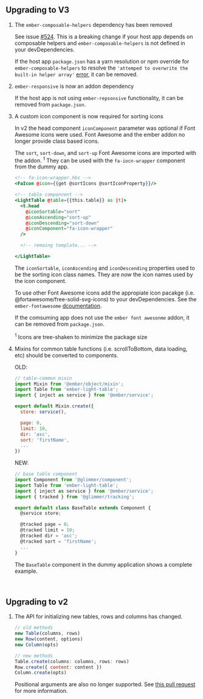 ## Upgrading to V3

1. The `ember-composable-helpers` dependency has been removed

    See issue [#524](https://github.com/adopted-ember-addons/ember-light-table/issues/524). This is a breaking change if your host app depends on composable helpers and `ember-composable-helpers` is not defined in your devDependencies.

    If the host app `package.json` has a yarn resolution or npm override for `ember-composable-helpers` to resolve the `'attemped to overwrite the built-in helper array'` [error](https://github.com/adopted-ember-addons/ember-light-table/issues/731), it can be removed.

1. `ember-responsive` is now an addon dependency
    
    If the host app is not using `ember-repsonsive` functionality, it can be removed from `package.json`.

1. A custom icon component is now required for sorting icons

    In v2 the head component `iconComponent` parameter was optional if Font Awesome icons were used. Font Awesome and the ember addon no longer provide class based icons.

    The `sort`, `sort-down`, and `sort-up` Font Awesome icons are imported with the addon. <sup>1</sup> They can be used with the `fa-iocn-wrapper` component from the dummy app.

    ```hbs
    <!-- fa-icon-wrapper.hbs -->
    <FaIcon @icon={{get @sortIcons @sortIconProperty}}/>
    ```

    ```hbs
    <!-- table componnent -->
    <LightTable @table={{this.table}} as |t|>
      <t.head
        @iconSortable="sort"
        @iconAscending="sort-up"
        @iconDescending="sort-down"
        @iconComponent="fa-icon-wrapper"
      />

      <!-- remaing template... -->

    </LightTable>
    ```
    The `iconSortable`, `iconAscending` and `iconDescending` properties used to be the sorting icon class names. They are _now_ the icon names used by the icon component.
    
    To use other Font Awesome icons add the appropiate icon pacakge (i.e. @fortawesome/free-solid-svg-icons) to your devDependencies. See the `ember-fontawesome` [dcoumentation](https://www.npmjs.com/package/@fortawesome/ember-fontawesome#template).

    If the comsuming app does not use the `ember font awesonme` addon, it can be removed from `package.json`.
    
    <sup>1</sup> Icons are tree-shaken to minimize the package size

1. Mixins for common table functions (i.e. scrollToBottom, data loading, etc) should be converted to components. 

    OLD: 

    ```js
    // table-common mixin
    import Mixin from '@ember/object/mixin';
    import Table from 'ember-light-table';
    import { inject as service } from '@ember/service';

    export default Mixin.create({
      store: service(),

      page: 0,
      limit: 10,
      dir: 'asc',
      sort: 'firstName',
      ...
    })
    ```

    NEW:

    ```js
    // base table component
    import Component from '@glimmer/component';
    import Table from 'ember-light-table';
    import { inject as service } from '@ember/service';
    import { tracked } from '@glimmer/tracking';

    export default class BaseTable extends Component {
      @service store;

      @tracked page = 0;
      @tracked limit = 10;
      @tracked dir = 'asc';
      @tracked sort = 'firstName';
      ...
    }
    ```
    The `BaseTable` component in the dummy application shows a complete example.

<br>

## Upgrading to v2

1. The API for initializing new tables, rows and columns has changed.

    ```js
    // old methods
    new Table(columns, rows)
    new Row(content, options) 
    new Column(opts)
    ```

    ```js
    // new methods
    Table.create(columns: columns, rows: rows)
    Row.create({ content: content })
    Column.create(opts)
    ```
    Positional arguments are also no longer supported. See [this pull request](https://github.com/adopted-ember-addons/ember-light-table/pull/701) for more information.
